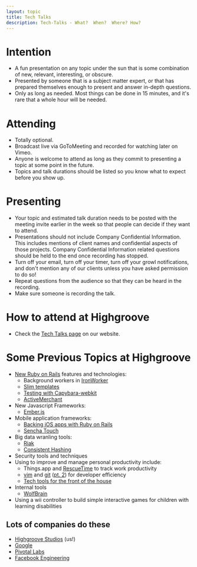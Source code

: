 ```yaml
---
layout: topic
title: Tech Talks
description: Tech-Talks - What?  When?  Where? How?
---
```


# Intention

* A fun presentation on any topic under the sun that is some combination of new,
  relevant, interesting, or obscure.
* Presented by someone that is a subject matter expert, or that has prepared
  themselves enough to present and answer in-depth questions.
* Only as long as needed. Most things can be done in 15 minutes, and it's rare
  that a whole hour will be needed.

# Attending

* Totally optional.
* Broadcast live via GoToMeeting and recorded for watching later on Vimeo.
* Anyone is welcome to attend as long as they commit to presenting a topic at
  some point in the future.
* Topics and talk durations should be listed so you know what to expect before
  you show up.

# Presenting

* Your topic and estimated talk duration needs to be posted with the meeting
  invite earlier in the week so that people can decide if they want to attend.
* Presentations should not include Company Confidential Information. This
  includes mentions of client names and confidential aspects of those projects.
  Company Confidential Information related questions should be held to the end
  once recording has stopped.
* Turn off your email, turn off your timer, turn off your growl notifications,
  and don't mention any of our clients unless you have asked permission to do
  so!
* Repeat questions from the audience so that they can be heard in the recording.
* Make sure someone is recording the talk.

# How to attend at Highgroove

* Check the [Tech Talks page](http://highgroove.com/tech_talks.html) on our website.

# Some Previous Topics at Highgroove

* [New Ruby on Rails](https://vimeo.com/33167318) features and technologies:
  * Background workers in [IronWorker](https://vimeo.com/37828341)
  * [Slim templates](https://vimeo.com/33802242)
  * [Testing with Capybara-webkit](https://vimeo.com/33800268)
  * [ActiveMerchant](https://vimeo.com/33426461)
* New Javascript Frameworks:
  * [Ember.js](https://vimeo.com/34140713)
* Mobile application frameworks:
  * [Backing iOS apps with Ruby on Rails](https://vimeo.com/36161295)
  * [Sencha Touch](https://vimeo.com/33167565)
* Big data wranling tools:
  * [Riak](https://vimeo.com/35399109)
  * [Consistent Hashing](https://vimeo.com/36985167)
* Security tools and techniques
* Using to improve and manage personal productivity include:
  * Things.app and [RescueTime](https://vimeo.com/34675969) to track work
    productivity
  * [vim](https://vimeo.com/33166409) and [git](https://vimeo.com/33165748)
    ([pt. 2](https://vimeo.com/33166064)) for developer efficiency
  * [Tech tools for the front of the house](https://vimeo.com/37395400)
* Internal tools
  * [WolfBrain](https://vimeo.com/37822445)
* Using a wii controller to build simple interactive games for children with
  learning disabilities
  
  
## Lots of companies do these
* [Highgroove Studios](vimeo.com/highgroove/videos)  (us!)
* [Google](http://www.youtube.com/user/GoogleTechTalks/featured)
* [Pivotal Labs](http://pivotallabs.com/talks)
* [Facebook Engineering](https://www.facebook.com/Engineering/app_260691170608423)
